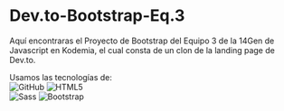 # Dev.to-Bootstrap-Eq.3
Aquí encontraras el Proyecto de Bootstrap del Equipo 3 de la 14Gen de Javascript en Kodemia, el cual consta de un clon de la landing page de Dev.to.

Usamos las tecnologías de: <br>
![GitHub](https://img.shields.io/badge/GitHub-100000?style=for-the-badge&logo=github&logoColor=white) 
![HTML5](https://img.shields.io/badge/HTML5-E34F26?style=for-the-badge&logo=html5&logoColor=white) <br>
![Sass](https://img.shields.io/badge/Sass-CC6699?style=for-the-badge&logo=sass&logoColor=white) 
![Bootstrap](https://img.shields.io/badge/Bootstrap-563D7C?style=for-the-badge&logo=bootstrap&logoColor=white)
